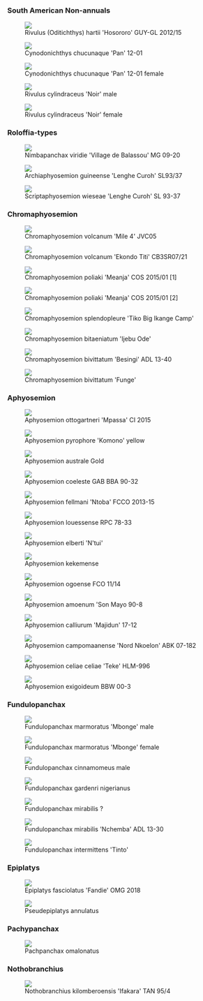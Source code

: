 ### South American Non-annuals

<figure>
  <img src="https://thekillifish.net/index_ATTACHMENTS/Anablesoides spec.aff.holmiae GUY-GL 2012:15.jpg" />
  <figcaption>Rivulus (Oditichthys) hartii 'Hosororo' GUY-GL 2012/15</figcaption>
</figure>

<figure>
  <img src="https://thekillifish.net/index_ATTACHMENTS/Cynodonichthys_chucunaque_Pan_12-01_DSC_6229.jpg" />
  <figcaption>Cynodonichthys chucunaque 'Pan' 12-01</figcaption>
</figure>

<figure>
  <img src="https://thekillifish.net/index_ATTACHMENTS/Cynodonichthys_chucunaque_Pan_12-01_DSC_6150_female.jpg" />
  <figcaption>Cynodonichthys chucunaque 'Pan' 12-01 female</figcaption>
</figure>

<figure>
  <img src="https://thekillifish.net/index_ATTACHMENTS/Rivulus_cylindraceus_noir_male.jpg" />
  <figcaption>Rivulus cylindraceus 'Noir' male</figcaption>
</figure>

<figure>
  <img src="https://thekillifish.net/index_ATTACHMENTS/Rivulus_cylindraceus_noir_female.jpg" />
  <figcaption>Rivulus cylindraceus 'Noir' female</figcaption>
</figure>

### Roloffia-types

<figure>
  <img src="https://thekillifish.net/index_ATTACHMENTS/Nimbapanchax_viridie_Village_de_Balassou_MG_09-20.png" />
  <figcaption>Nimbapanchax viridie 'Village de Balassou' MG 09-20</figcaption>
</figure>

<figure>
  <img src="https://thekillifish.net/index_ATTACHMENTS/Archiaphyosemion guineense_Lenghe_Curoh_DSC_7057.jpg" />
  <figcaption>Archiaphyosemion guineense 'Lenghe Curoh' SL93/37</figcaption>
</figure>

<figure>
  <img src="https://thekillifish.net/index_ATTACHMENTS/Scriptaphyosemion_wieseae_Lenghe_Curoh_SL_93-37_DSC_6307.jpg" />
  <figcaption>Scriptaphyosemion wieseae 'Lenghe Curoh' SL 93-37 </figcaption>
</figure>

### Chromaphyosemion

<figure>
  <img src="https://thekillifish.net/index_ATTACHMENTS/Chrom_volcanum_Mile4_2.jpg" />
  <figcaption>Chromaphyosemion volcanum 'Mile 4' JVC05</figcaption>
</figure>

<figure>
  <img src="https://thekillifish.net/index_ATTACHMENTS/Chrom_volcanum_Ekondo_Titi_6431.jpg" />
  <figcaption>Chromaphyosemion volcanum 'Ekondo Titi' CB3SR07/21</figcaption>
</figure>

<figure>
  <img src="https://thekillifish.net/index_ATTACHMENTS/Chromaphyosemion_poliaki_COS_2015__Meanja_01.png" />
  <figcaption>Chromaphyosemion poliaki 'Meanja' COS 2015/01 [1]</figcaption>
</figure>

<figure>
  <img src="https://thekillifish.net/index_ATTACHMENTS/Chromaphyosemion_poliaki_COS_2015__Meanja_07.png" />
  <figcaption>Chromaphyosemion poliaki 'Meanja' COS 2015/01 [2]</figcaption>
</figure>

<figure>
  <img src="https://thekillifish.net/index_ATTACHMENTS/Chromaphyosemion_splendopleure_Tiko_Big_Ikange_Camp.jpg" />
  <figcaption>Chromaphyosemion splendopleure 'Tiko Big Ikange Camp'</figcaption>
</figure>

<figure>
  <img src="https://thekillifish.net/index_ATTACHMENTS/bitaeniatum_full.jpg" />
  <figcaption>Chromaphyosemion bitaeniatum 'Ijebu Ode'</figcaption>
</figure>

<figure>
  <img src="https://thekillifish.net/index_ATTACHMENTS/bivittatum_besingi.jpg" />
  <figcaption>Chromaphyosemion bivittatum 'Besingi' ADL 13-40</figcaption>
</figure>

<figure>
  <img src="https://thekillifish.net/index_ATTACHMENTS/bivittatum_Funge.jpg" />
  <figcaption>Chromaphyosemion bivittatum 'Funge'</figcaption>
</figure>

### Aphyosemion

<figure>
  <img src="https://thekillifish.net/index_ATTACHMENTS/Aphyosemion_ottogartneri_CI2015_Mpassa_06.png" />
  <figcaption>Aphyosemion ottogartneri 'Mpassa' CI 2015</figcaption>
</figure>

<figure>
  <img src="https://thekillifish.net/index_ATTACHMENTS/Aphyosemion_pyrophore_komono.jpg" />
  <figcaption>Aphyosemion pyrophore 'Komono' yellow</figcaption>
</figure>

<figure>
  <img src="https://thekillifish.net/index_ATTACHMENTS/australe_10.jpeg" />
  <figcaption>Aphyosemion australe Gold</figcaption>
</figure>

<figure>
  <img src="https://thekillifish.net/index_ATTACHMENTS/coeleste_2.jpeg" />
  <figcaption>Aphyosemion coeleste GAB BBA 90-32</figcaption>
</figure>

<figure>
  <img src="https://thekillifish.net/index_ATTACHMENTS/fellmani_2.jpeg" />
  <figcaption>Aphyosemion fellmani 'Ntoba' FCCO 2013-15</figcaption>
</figure>

<figure>
  <img src="https://thekillifish.net/index_ATTACHMENTS/louessense_1.jpeg" />
  <figcaption>Aphyosemion louessense RPC 78-33</figcaption>
</figure>

<figure>
  <img src="https://thekillifish.net/index_ATTACHMENTS/Ntui_2.jpg" />
  <figcaption>Aphyosemion elberti 'N'tui'</figcaption>
</figure>

<figure>
  <img src="https://thekillifish.net/index_ATTACHMENTS/Aphyosemion_kekemense_male4.jpg" />
  <figcaption>Aphyosemion kekemense</figcaption>
</figure>

<figure>
  <img src="https://thekillifish.net/index_ATTACHMENTS/Aphyosemion_ogoense_pyrophore_FCCO_11_14_03.png" />
  <figcaption>Aphyosemion ogoense FCO 11/14</figcaption>
</figure>

<figure>
  <img src="https://thekillifish.net/index_ATTACHMENTS/Aphyosemion_amoenum_Son_Mayo_90_8_DSC_6203.jpg" />
  <figcaption>Aphyosemion amoenum 'Son Mayo 90-8</figcaption>
</figure>

<figure>
  <img src="https://thekillifish.net/index_ATTACHMENTS/Aphyosemion_calliarum_Majidun_17-12.jpeg" />
  <figcaption>Aphyosemion calliurum 'Majidun' 17-12</figcaption>
</figure>

<figure>
  <img src="https://thekillifish.net/index_ATTACHMENTS/Aphyosemion_campomaanense_Nord_Nkoleon_DSC_7080.jpg" />
  <figcaption>Aphyosemion campomaanense 'Nord Nkoelon' ABK 07-182</figcaption>
</figure>

<figure>
  <img src="https://thekillifish.net/index_ATTACHMENTS/Aphyosemion_celiae_celiae_Teke_HLM_996_DSC_6377.jpg" />
  <figcaption>Aphyosemion celiae celiae 'Teke' HLM-996</figcaption>
</figure>

<figure>
  <img src="https://thekillifish.net/index_ATTACHMENTS/Aphyosemion_exigoideum_BBW_00-3_DSC_6210.jpg" />
  <figcaption>Aphyosemion exigoideum BBW 00-3</figcaption>
</figure>

### Fundulopanchax

<figure>
  <img src="https://thekillifish.net/index_ATTACHMENTS/Fundulopanchax_marmoratus_Mbonge_male_07.png" />
  <figcaption>Fundulopanchax marmoratus 'Mbonge' male</figcaption>
</figure>

<figure>
  <img src="https://thekillifish.net/index_ATTACHMENTS/Fundulopanchax_marmoratus_Mbonge_female.png" />
  <figcaption>Fundulopanchax marmoratus 'Mbonge' female</figcaption>
</figure>

<figure>
  <img src="https://thekillifish.net/index_ATTACHMENTS/Fundulopanchax_cinnamomeus_flare.jpg" />
  <figcaption>Fundulopanchax cinnamomeus male</figcaption>
</figure>

<figure>
  <img src="https://thekillifish.net/index_ATTACHMENTS/Fundulopanchax_gardneri_nigerianus_gold.jpg" />
  <figcaption>Fundulopanchax gardenri nigerianus</figcaption>
</figure>

<figure>
  <img src="https://thekillifish.net/index_ATTACHMENTS/Fundulopanchax_traudeae.jpeg" />
  <figcaption>Fundulopanchax mirabilis ?</figcaption>
</figure>

<figure>
  <img src="https://thekillifish.net/index_ATTACHMENTS/Fundulopanchax_mirabilis_Nchemba_ADL-13_30_DSC_6181.jpg" />
  <figcaption>Fundulopanchax mirabilis 'Nchemba' ADL 13-30</figcaption>
</figure>

<figure>
  <img src="https://thekillifish.net/index_ATTACHMENTS/intermittens_tinto.jpeg" />
  <figcaption>Fundulopanchax intermittens 'Tinto'</figcaption>
</figure>

### Epiplatys

<figure>
  <img src="https://thekillifish.net/index_ATTACHMENTS/Epi_fasciolatus_Fandie_OMG_2018_DSC_6288.jpg" />
  <figcaption>Epiplatys fasciolatus 'Fandie' OMG 2018</figcaption>
</figure>

<figure>
  <img src="https://thekillifish.net/index_ATTACHMENTS/annulatus_1.jpeg" />
  <figcaption>Pseudepiplatys annulatus</figcaption>
</figure>

### Pachypanchax

<figure>
  <img src="https://thekillifish.net/index_ATTACHMENTS/Pachpanchax_omalonatus_pair1_reduced.jpeg" />
  <figcaption>Pachpanchax omalonatus</figcaption>
</figure>

### Nothobranchius

<figure>
  <img src="https://thekillifish.net/index_ATTACHMENTS/notho_kilomberensis.jpg" />
  <figcaption>Nothobranchius kilomberoensis 'Ifakara' TAN 95/4</figcaption>
</figure>
